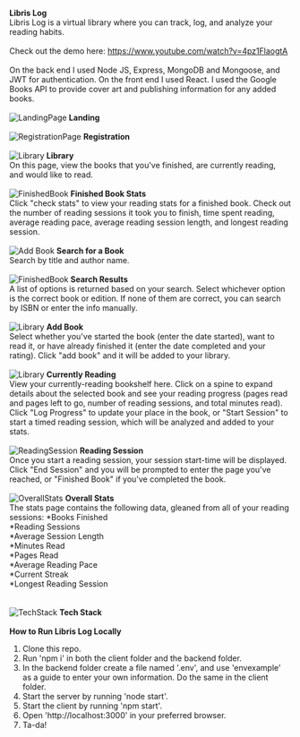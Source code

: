 **Libris Log**<br>
Libris Log is a virtual library where you can track, log, and analyze your reading habits. 
<br>
<br>
Check out the demo here: https://www.youtube.com/watch?v=4pz1FlaogtA
<br>
<br>
On the back end I used Node JS, Express, MongoDB and Mongoose, and JWT for authentication. On the front end I used React. I used the Google Books API to provide cover art and publishing information for any added books.
<br>
<br>
![LandingPage](./client/src/img/landing.png)
**Landing**
<br>
<br>
![RegistrationPage](./client/src/img/registration.png)
**Registration**
<br>
<br>
![Library](./client/src/img/library.png)
**Library**
<br>
On this page, view the books that you've finished, are currently reading, and would like to read.
<br>
<br>
![FinishedBook](./client/src/img/details.png)
**Finished Book Stats**
<br>
Click "check stats" to view your reading stats for a finished book. Check out the number of reading sessions it took you to finish, time spent reading, average reading pace, average reading session length, and longest reading session.
<br>
<br>
![Add Book](./client/src/img/search.png)
**Search for a Book**
<br>
Search by title and author name.
<br>
<br>
![FinishedBook](./client/src/img/search1.png)
**Search Results**
<br>
A list of options is returned based on your search. Select whichever option is the correct book or edition. If none of them are correct, you can search by ISBN or enter the info manually.
<br>
<br>
![Library](./client/src/img/search2.png)
**Add Book**
<br>
Select whether you've started the book (enter the date started), want to read it, or have already finished it (enter the date completed and your rating). Click "add book" and it will be added to your library.
<br>
<br>
![Library](./client/src/img/current.png)
**Currently Reading**
<br>
View your currently-reading bookshelf here. Click on a spine to expand details about the selected book and see your reading progress (pages read and pages left to go, number of reading sessions, and total minutes read). Click "Log Progress" to update your place in the book, or "Start Session" to start a timed reading session, which will be analyzed and added to your stats.
<br>
<br>
![ReadingSession](./client/src/img/session.png)
**Reading Session**
<br>
Once you start a reading session, your session start-time will be displayed. Click "End Session" and you will be prompted to enter the page you've reached, or "Finished Book" if you've completed the book. 
<br>
<br>
![OverallStats](./client/src/img/stats.png)
**Overall Stats**
<br>
The stats page contains the following data, gleaned from all of your reading sessions:
*Books Finished<br>
*Reading Sessions<br>
*Average Session Length<br>
*Minutes Read<br>
*Pages Read<br>
*Average Reading Pace<br>
*Current Streak<br>
*Longest Reading Session<br>
<br>
<br>
![TechStack](./client/src/img/techstack.png)
**Tech Stack**
<br>
<br>
**How to Run Libris Log Locally**
1. Clone this repo.
2. Run 'npm i' in both the client folder and the backend folder.
3. In the backend folder create a file named '.env', and use 'envexample' as a guide to enter your own information. Do the same in the client folder.
4. Start the server by running 'node start'.
5. Start the client by running 'npm start'. 
6. Open 'http://localhost:3000' in your preferred browser.
7. Ta-da!